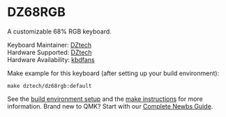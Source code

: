 # DZ68RGB

A customizable 68% RGB keyboard.

Keyboard Maintainer: [DZtech](http://keyboarddiy.taobao.com)  
Hardware Supported: [DZtech](http://keyboarddiy.taobao.com)  
Hardware Availability: [kbdfans](https://kbdfans.myshopify.com/)


Make example for this keyboard (after setting up your build environment):

    make dztech/dz68rgb:default

See the [build environment setup](https://docs.qmk.fm/#/getting_started_build_tools) and the [make instructions](https://docs.qmk.fm/#/getting_started_make_guide) for more information. Brand new to QMK? Start with our [Complete Newbs Guide](https://docs.qmk.fm/#/newbs).
